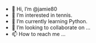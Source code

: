 - 👋 Hi, I’m @jamie80
- 👀 I’m interested in tennis.
- 🌱 I’m currently learning Python.
- 💞️ I’m looking to collaborate on ...
- 📫 How to reach me ...

<!---
jamie80/jamie80 is a ✨ special ✨ repository because its `README.md` (this file) appears on your GitHub profile.
You can click the Preview link to take a look at your changes.
--->
